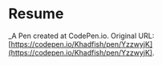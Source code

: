 # Resume
 _A Pen created at CodePen.io. Original URL: [https://codepen.io/Khadfish/pen/YzzwyjK](https://codepen.io/Khadfish/pen/YzzwyjK).

 